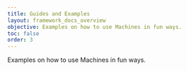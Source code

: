 ```yaml
---
title: Guides and Examples
layout: framework_docs_overview
objective: Examples on how to use Machines in fun ways.
toc: false
order: 3
---
```


Examples on how to use Machines in fun ways.
